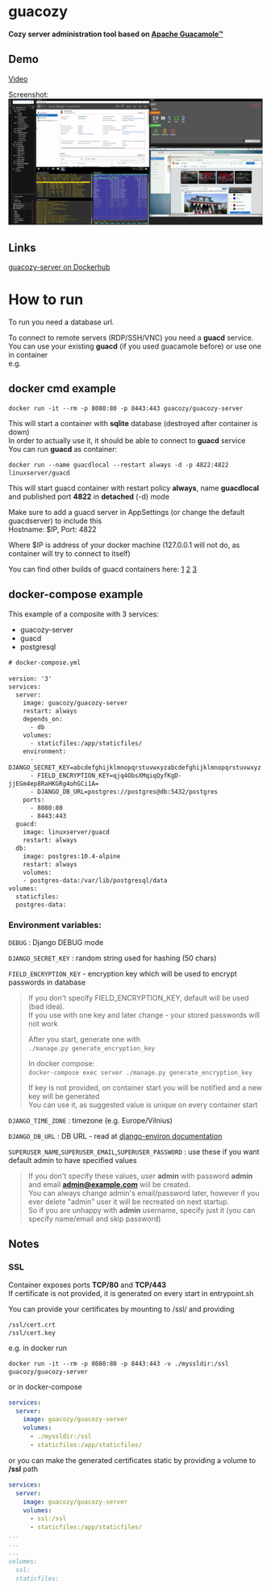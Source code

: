 # guacozy
__Cozy server administration tool based on [Apache Guacamole™](https://guacamole.apache.org/)__

## Demo
[Video](https://youtu.be/Hx8Cqrug5mM)

Screenshot:
![alt text](docs/img/guacozy-screenshot-1.jpg "Guacozy Screenshot 1")

## Links
[guacozy-server on Dockerhub](https://hub.docker.com/r/guacozy/guacozy-server)


# How to run

To run you need a database url. 

To connect to remote servers (RDP/SSH/VNC) you need a **guacd** service.   
You can use your existing **guacd** (if you used guacamole before) or use one in container  
e.g. 

## docker cmd example
```
docker run -it --rm -p 8080:80 -p 8443:443 guacozy/guacozy-server
```
This will start a container with **sqlite** database (destroyed after container is down)  
In order to actually use it, it should be able to connect to **guacd** service  
You can run **guacd** as container:
```
docker run --name guacdlocal --restart always -d -p 4822:4822 linuxserver/guacd
```
This will start guacd container with restart policy **always**, name **guacdlocal** 
and published port **4822** in **detached** (-d) mode

Make sure to add a guacd server in AppSettings (or change the default guacdserver) to include this  
Hostname: $IP, Port: 4822

Where $IP is address of your docker machine (127.0.0.1 will not do, as container will try to connect to itself)

You can find other builds of guacd containers here: 
[1](https://hub.docker.com/r/glyptodon/guacd) 
[2](https://hub.docker.com/r/guacamole/guacd) 
[3](https://hub.docker.com/r/linuxserver/guacd)  

## docker-compose example
This example of a composite with 3 services:  
* guacozy-server
* guacd
* postgresql

```
# docker-compose.yml

version: '3'  
services:
  server:
    image: guacozy/guacozy-server
    restart: always
    depends_on:
      - db
    volumes:
      - staticfiles:/app/staticfiles/
    environment:
      - DJANGO_SECRET_KEY=abcdefghijklmnopqrstuvwxyzabcdefghijklmnopqrstuvwxyz
      - FIELD_ENCRYPTION_KEY=qjq4ObsXMqiqQyfKgD-jjEGm4ep8RaHKGRg4ohGCi1A=
      - DJANGO_DB_URL=postgres://postgres@db:5432/postgres
    ports:
      - 8080:80
      - 8443:443
  guacd:
    image: linuxserver/guacd
    restart: always
  db:
    image: postgres:10.4-alpine
    restart: always
    volumes:
    - postgres-data:/var/lib/postgresql/data
volumes:
  staticfiles:
  postgres-data:
```

### Environment variables:  
`DEBUG` : Django DEBUG mode  

`DJANGO_SECRET_KEY` : random string used for hashing (50 chars)  

`FIELD_ENCRYPTION_KEY` - encryption key which will be used to encrypt passwords in database  
> If you don't specify FIELD_ENCRYPTION_KEY, default will be used (bad idea).   
> If you use with one key and later change - your stored passwords will not work
>
> After you start, generate one with  
>`./manage.py generate_encryption_key` 
> 
> In docker compose:   
> `docker-compose exec server ./manage.py generate_encryption_key` 
> 
> If key is not provided, on container start you will be notified and a new key will be generated  
> You can use it, as suggested value is unique on every container start

`DJANGO_TIME_ZONE` : timezone (e.g. Europe/Vilnius)

`DJANGO_DB_URL` : DB URL - read at [django-environ documentation](https://django-environ.readthedocs.io/en/latest/index.html)

`SUPERUSER_NAME`,`SUPERUSER_EMAIL`,`SUPERUSER_PASSWORD` : use these if you want default admin to have specified values  
> If you don't specify these values, user **admin** with password **admin** 
> and email **admin@example.com** wiil be created.  
> You can always change admin's email/password later, 
>however if you ever delete "admin" user it will be recreated on next startup.  
>So if you are unhappy with **admin** username, specify just it (you can specify name/email and skip password)

## Notes

### SSL
Container exposes ports **TCP/80** and **TCP/443**  
If certificate is not provided, it is generated on every start in entrypoint.sh
  
You can provide your certificates by mounting to /ssl/ and providing  
```
/ssl/cert.crt  
/ssl/cert.key
```
e.g. in docker run
```shell script
docker run -it --rm -p 8080:80 -p 8443:443 -v ./myssldir:/ssl guacozy/guacozy-server
```
or in docker-compose
```yaml
services:
  server:
    image: guacozy/guacozy-server
    volumes:
      - ./myssldir:/ssl
      - staticfiles:/app/staticfiles/
```

or you can make the generated certificates static by providing a volume to **/ssl** path
```yaml
services:
  server:
    image: guacozy/guacozy-server
    volumes:
      - ssl:/ssl
      - staticfiles:/app/staticfiles/
...
...
...
volumes:
  ssl:
  staticfiles:
```
